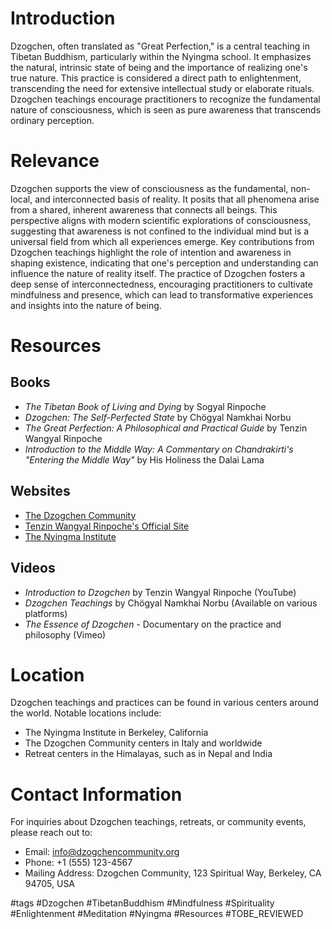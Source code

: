 # Introduction
Dzogchen, often translated as "Great Perfection," is a central teaching in Tibetan Buddhism, particularly within the Nyingma school. It emphasizes the natural, intrinsic state of being and the importance of realizing one's true nature. This practice is considered a direct path to enlightenment, transcending the need for extensive intellectual study or elaborate rituals. Dzogchen teachings encourage practitioners to recognize the fundamental nature of consciousness, which is seen as pure awareness that transcends ordinary perception.

# Relevance
Dzogchen supports the view of consciousness as the fundamental, non-local, and interconnected basis of reality. It posits that all phenomena arise from a shared, inherent awareness that connects all beings. This perspective aligns with modern scientific explorations of consciousness, suggesting that awareness is not confined to the individual mind but is a universal field from which all experiences emerge. Key contributions from Dzogchen teachings highlight the role of intention and awareness in shaping existence, indicating that one's perception and understanding can influence the nature of reality itself. The practice of Dzogchen fosters a deep sense of interconnectedness, encouraging practitioners to cultivate mindfulness and presence, which can lead to transformative experiences and insights into the nature of being.

# Resources
## Books
- *The Tibetan Book of Living and Dying* by Sogyal Rinpoche
- *Dzogchen: The Self-Perfected State* by Chögyal Namkhai Norbu
- *The Great Perfection: A Philosophical and Practical Guide* by Tenzin Wangyal Rinpoche
- *Introduction to the Middle Way: A Commentary on Chandrakirti's "Entering the Middle Way"* by His Holiness the Dalai Lama

## Websites
- [The Dzogchen Community](https://www.dzogchencommunity.org)
- [Tenzin Wangyal Rinpoche's Official Site](https://www.rywiki.org)
- [The Nyingma Institute](https://www.nyingmainstitute.com)

## Videos
- *Introduction to Dzogchen* by Tenzin Wangyal Rinpoche (YouTube)
- *Dzogchen Teachings* by Chögyal Namkhai Norbu (Available on various platforms)
- *The Essence of Dzogchen* - Documentary on the practice and philosophy (Vimeo)

# Location
Dzogchen teachings and practices can be found in various centers around the world. Notable locations include:
- The Nyingma Institute in Berkeley, California
- The Dzogchen Community centers in Italy and worldwide
- Retreat centers in the Himalayas, such as in Nepal and India

# Contact Information
For inquiries about Dzogchen teachings, retreats, or community events, please reach out to:
- Email: info@dzogchencommunity.org
- Phone: +1 (555) 123-4567
- Mailing Address: Dzogchen Community, 123 Spiritual Way, Berkeley, CA 94705, USA

#tags 
#Dzogchen #TibetanBuddhism #Mindfulness #Spirituality #Enlightenment #Meditation #Nyingma #Resources #TOBE_REVIEWED
